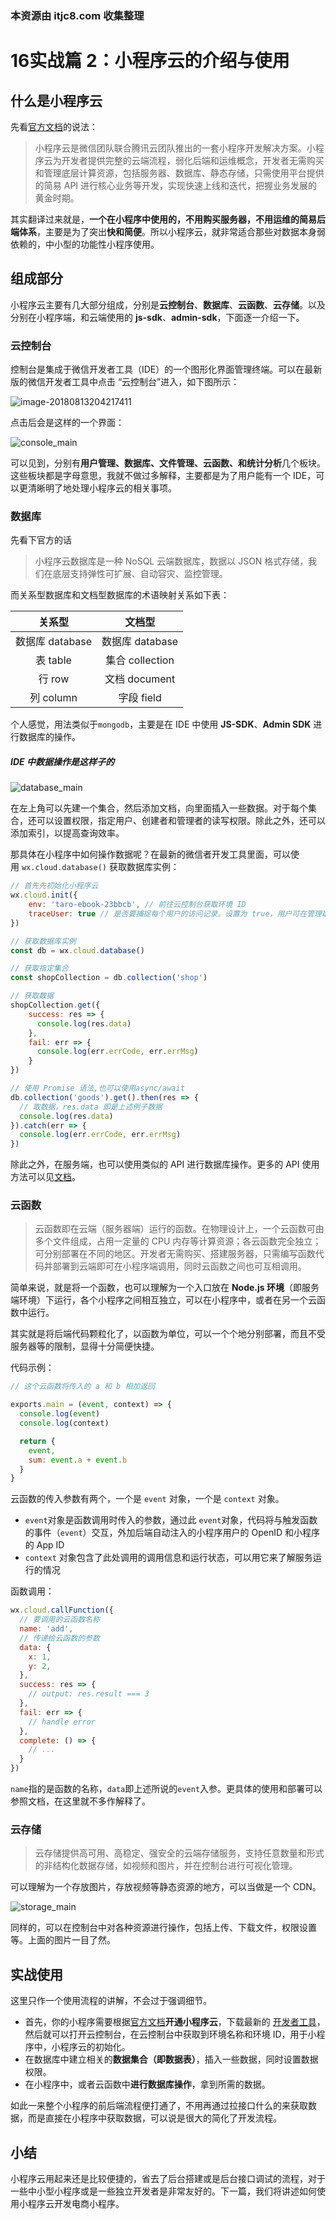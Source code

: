 ### 本资源由 itjc8.com 收集整理
# 16实战篇 2：小程序云的介绍与使用

## 什么是小程序云

先看[官方文档](https://developers.weixin.qq.com/miniprogram/dev/wxcloud/basis/getting-started.html)的说法：

> 小程序云是微信团队联合腾讯云团队推出的一套小程序开发解决方案。小程序云为开发者提供完整的云端流程，弱化后端和运维概念，开发者无需购买和管理底层计算资源，包括服务器、数据库、静态存储，只需使用平台提供的简易 API 进行核心业务等开发，实现快速上线和迭代，把握业务发展的黄金时期。

其实翻译过来就是，**一个在小程序中使用的，不用购买服务器，不用运维的简易后端体系**，主要是为了突出**快和简便**。所以小程序云，就非常适合那些对数据本身弱依赖的，中小型的功能性小程序使用。



## 组成部分

小程序云主要有几大部分组成，分别是**云控制台**、**数据库**、**云函数**、**云存储**。以及分别在小程序端，和云端使用的 **js-sdk**、**admin-sdk**，下面逐一介绍一下。



### 云控制台

控制台是集成于微信开发者工具（IDE）的一个图形化界面管理终端。可以在最新版的微信开发者工具中点击 “云控制台”进入，如下图所示：

![image-20180813204217411](https://user-gold-cdn.xitu.io/2018/9/5/165aa3854cbd6521?w=2048&h=1456&f=jpeg&s=312008)

点击后会是这样的一个界面：

![console_main](https://user-gold-cdn.xitu.io/2018/9/5/165aa3854c7847f5?w=1217&h=728&f=png&s=108501)

可以见到，分别有**用户管理、数据库、文件管理、云函数、和统计分析**几个板块。这些板块都是字母意思，我就不做过多解释，主要都是为了用户能有一个 IDE，可以更清晰明了地处理小程序云的相关事项。



### 数据库

先看下官方的话

> 小程序云数据库是一种 NoSQL 云端数据库，数据以 JSON 格式存储，我们在底层支持弹性可扩展、自动容灾、监控管理。

而关系型数据库和文档型数据库的术语映射关系如下表：
<center>

|     关系型      |     文档型      |
| :-------------: | :-------------: |
| 数据库 database | 数据库 database |
|    表 table     | 集合 collection |
|     行 row      |  文档 document  |
|    列 column    |   字段 field    |
</center>

个人感觉，用法类似于`mongodb`，主要是在 IDE 中使用 **JS-SDK**、**Admin SDK** 进行数据库的操作。

##### IDE 中数据操作是这样子的

![database_main](https://user-gold-cdn.xitu.io/2018/9/5/165aa3854cacb1c8?w=1217&h=728&f=png&s=105565)

在左上角可以先建一个集合，然后添加文档，向里面插入一些数据。对于每个集合，还可以设置权限，指定用户、创建者和管理者的读写权限。除此之外，还可以添加索引，以提高查询效率。

那具体在小程序中如何操作数据呢？在最新的微信者开发工具里面，可以使用 `wx.cloud.database()` 获取数据库实例：

```JavaScript
// 首先先初始化小程序云
wx.cloud.init({
    env: 'taro-ebook-23bbcb', // 前往云控制台获取环境 ID
    traceUser: true // 是否要捕捉每个用户的访问记录。设置为 true，用户可在管理端看到用户访问记录
})

// 获取数据库实例
const db = wx.cloud.database()

// 获取指定集合
const shopCollection = db.collection('shop')

// 获取数据
shopCollection.get({
    success: res => {
      console.log(res.data)
    },
    fail: err => {
      console.log(err.errCode, err.errMsg)
    }
})

// 使用 Promise 语法,也可以使用async/await
db.collection('goods').get().then(res => {
  // 取数据，res.data 即是上述例子数据
  console.log(res.data)
}).catch(err => {
  console.log(err.errCode, err.errMsg)
})
```

除此之外，在服务端，也可以使用类似的 API 进行数据库操作。更多的 API 使用方法可以见[文档](https://developers.weixin.qq.com/miniprogram/dev/wxcloud/basis/capabilities.html#%E6%95%B0%E6%8D%AE%E5%BA%93)。


### 云函数

> 云函数即在云端（服务器端）运行的函数。在物理设计上，一个云函数可由多个文件组成，占用一定量的 CPU 内存等计算资源；各云函数完全独立；可分别部署在不同的地区。开发者无需购买、搭建服务器，只需编写函数代码并部署到云端即可在小程序端调用，同时云函数之间也可互相调用。

简单来说，就是将一个函数，也可以理解为一个入口放在 **Node.js 环境**（即服务端环境）下运行，各个小程序之间相互独立，可以在小程序中，或者在另一个云函数中运行。

其实就是将后端代码颗粒化了，以函数为单位，可以一个个地分别部署，而且不受服务器等的限制，显得十分简便快捷。

代码示例：

``` JavaScript
// 这个云函数将传入的 a 和 b 相加返回

exports.main = (event, context) => {
  console.log(event)
  console.log(context)

  return {
    event,
    sum: event.a + event.b
  }
}
```

云函数的传入参数有两个，一个是 `event` 对象，一个是 `context` 对象。

- `event`对象是函数调用时传入的参数，通过此 `event`对象，代码将与触发函数的事件（`event`）交互，外加后端自动注入的小程序用户的 OpenID 和小程序的 App ID 
- `context` 对象包含了此处调用的调用信息和运行状态，可以用它来了解服务运行的情况

函数调用：

``` JavaScript
wx.cloud.callFunction({
  // 要调用的云函数名称
  name: 'add',
  // 传递给云函数的参数
  data: {
    x: 1,
    y: 2,
  },
  success: res => {
    // output: res.result === 3
  },
  fail: err => {
    // handle error
  },
  complete: () => {
    // ...
  }
})
```

`name`指的是函数的名称，`data`即上述所说的`event`入参。更具体的使用和部署可以参照文档，在这里就不多作解释了。


### 云存储

> 云存储提供高可用、高稳定、强安全的云端存储服务，支持任意数量和形式的非结构化数据存储，如视频和图片，并在控制台进行可视化管理。

可以理解为一个存放图片，存放视频等静态资源的地方，可以当做是一个 CDN。

![storage_main](https://user-gold-cdn.xitu.io/2018/9/5/165aa3854d8b938e?w=1217&h=728&f=png&s=111817)

同样的，可以在控制台中对各种资源进行操作，包括上传、下载文件，权限设置等。上面的图片一目了然。



## 实战使用

这里只作一个使用流程的讲解，不会过于强调细节。

- 首先，你的小程序需要根据[官方文档](https://developers.weixin.qq.com/miniprogram/dev/wxcloud/basis/getting-started.html)**开通小程序云**，下载最新的 [ 开发者工具](https://developers.weixin.qq.com/miniprogram/dev/devtools/devtools.html)，然后就可以打开云控制台，在云控制台中获取到环境名称和环境  ID，用于小程序中，小程序云的初始化。
- 在数据库中建立相关的**数据集合（即数据表）**，插入一些数据，同时设置数据权限。
- 在小程序中，或者云函数中**进行数据库操作**，拿到所需的数据。

如此一来整个小程序的前后端流程便打通了，不用再通过拉接口什么的来获取数据，而是直接在小程序中获取数据，可以说是很大的简化了开发流程。



## 小结

小程序云用起来还是比较便捷的，省去了后台搭建或是后台接口调试的流程，对于一些中小型小程序或是一些独立开发者是非常友好的。下一篇，我们将讲述如何使用小程序云开发电商小程序。

